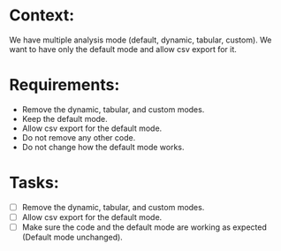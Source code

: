 # Context:
We have multiple analysis mode (default, dynamic, tabular, custom). We want to have only the default mode and allow csv export for it.

# Requirements:
- Remove the dynamic, tabular, and custom modes.
- Keep the default mode.
- Allow csv export for the default mode.
- Do not remove any other code.
- Do not change how the default mode works.

# Tasks:
- [ ] Remove the dynamic, tabular, and custom modes.
- [ ] Allow csv export for the default mode.
- [ ] Make sure the code and the default mode are working as expected (Default mode unchanged).
